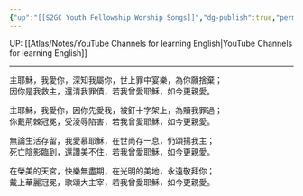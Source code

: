 ```yaml
---
{"up":"[[S2GC Youth Fellowship Worship Songs]]","dg-publish":true,"permalink":"/atlas/notes/yf-hymn-song-155/","dgPassFrontmatter":true}
---
```


UP: [[Atlas/Notes/YouTube Channels for learning English\|YouTube Channels for learning English]]

---

主耶穌，我愛你，深知我屬你，世上罪中宴樂，為你願捨棄；  
因你是我救主，還清我罪債，若我曾愛耶穌，如今更親愛。  
  

主耶穌，我愛你，因你先愛我，被釘十字架上，為贖我罪過；  
你戴荊棘冠冕，受淩辱陷害，若我曾愛耶穌，如今更親愛。  
     

無論生活存留，我愛慕耶穌，在世尚存一息，仍頌揚我主；  
死亡陰影臨到，還讚美不住，若我曾愛耶穌，如今更親愛。  
  

在榮美的天宮，快樂無盡期，在光明的美地，永遠敬拜你；  
戴上華麗冠冕，歌頌大主宰，若我曾愛耶穌，如今更親愛。